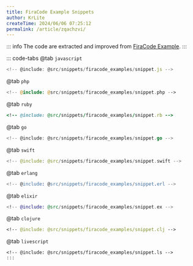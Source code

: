 ```yaml
---
title: FiraCode Example Snippets
author: KrLite
createTime: 2024/06/06 07:25:12
permalink: /article/zqachzvi/
---
```


::: info
The code are extracted and improved from [FiraCode Example](https://github.com/tonsky/FiraCode/tree/master#how-does-it-look).
:::

::: code-tabs
@tab `javascript`
```javascript
<!-- @include: @src/snippets/firacode_examples/snippet.js -->
```

@tab `php`
```php
<!-- @include: @src/snippets/firacode_examples/snippet.php -->
```

@tab `ruby`
```ruby
<!-- @include: @src/snippets/firacode_examples/snippet.rb -->
```

@tab `go`
```go
<!-- @include: @src/snippets/firacode_examples/snippet.go -->
```

@tab `swift`
```swift
<!-- @include: @src/snippets/firacode_examples/snippet.swift -->
```

@tab `erlang`
```erlang
<!-- @include: @src/snippets/firacode_examples/snippet.erl -->
```

@tab `elixir`
```elixir
<!-- @include: @src/snippets/firacode_examples/snippet.ex -->
```

@tab `clojure`
```clojure
<!-- @include: @src/snippets/firacode_examples/snippet.clj -->
```

@tab `livescript`
```livescript
<!-- @include: @src/snippets/firacode_examples/snippet.ls -->
:::
